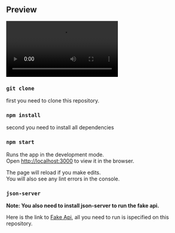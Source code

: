 ## Preview

![gif](https://github.com/Wtheodoro/trilha_avancada_React_PROJECT_05/blob/main/gif/Grava%C3%A7%C3%A3o%20de%20tela%20de%2005-03-2021%2011:11:31.webm)

### `git clone`

first you need to clone this repository.

### `npm install`

second you need to install all dependencies

### `npm start`

Runs the app in the development mode.\
Open [http://localhost:3000](http://localhost:3000) to view it in the browser.

The page will reload if you make edits.\
You will also see any lint errors in the console.

### `json-server`

**Note: You also need to install json-server to run the fake api.**

Here is the link to [Fake Api](https://github.com/jenicarvalho/fake-api-emporio), all you need to run is ispecified on this repository.